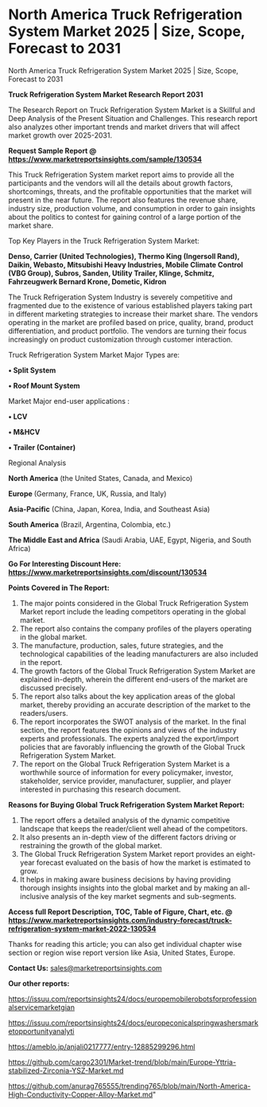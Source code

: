 # North America Truck Refrigeration System Market 2025 | Size, Scope, Forecast to 2031
 North America Truck Refrigeration System Market 2025 | Size, Scope, Forecast to 2031

<strong>Truck Refrigeration System Market Research Report 2031</strong>

The Research Report on Truck Refrigeration System Market is a Skillful and Deep Analysis of the Present Situation and Challenges. This research report also analyzes other important trends and market drivers that will affect market growth over 2025-2031.

<strong>Request Sample Report @ <a href=https://www.marketreportsinsights.com/sample/130534>https://www.marketreportsinsights.com/sample/130534</a></strong>

This Truck Refrigeration System market report aims to provide all the participants and the vendors will all the details about growth factors, shortcomings, threats, and the profitable opportunities that the market will present in the near future. The report also features the revenue share, industry size, production volume, and consumption in order to gain insights about the politics to contest for gaining control of a large portion of the market share.

Top Key Players in the Truck Refrigeration System Market:

<strong>Denso, Carrier (United Technologies), Thermo King (Ingersoll Rand), Daikin, Webasto, Mitsubishi Heavy Industries, Mobile Climate Control (VBG Group), Subros, Sanden, Utility Trailer, Klinge, Schmitz, Fahrzeugwerk Bernard Krone, Dometic, Kidron</strong>

The Truck Refrigeration System Industry is severely competitive and fragmented due to the existence of various established players taking part in different marketing strategies to increase their market share. The vendors operating in the market are profiled based on price, quality, brand, product differentiation, and product portfolio. The vendors are turning their focus increasingly on product customization through customer interaction.

Truck Refrigeration System Market Major Types are:

<strong>• Split System

• Roof Mount System</strong>

Market Major end-user applications :

<strong>• LCV

• M&HCV

• Trailer (Container)</strong>

Regional Analysis

</u><strong><b>North America</b></strong> (the United States, Canada, and Mexico)

<strong><b>Europe </b></strong>(Germany, France, UK, Russia, and Italy)

<strong><b>Asia-Pacific</b></strong> (China, Japan, Korea, India, and Southeast Asia)

<strong><b>South America</b></strong> (Brazil, Argentina, Colombia, etc.)

<strong><b>The Middle East and Africa</b></strong> (Saudi Arabia, UAE, Egypt, Nigeria, and South Africa)

<strong>Go For Interesting Discount Here: <a href=https://www.marketreportsinsights.com/discount/130534>https://www.marketreportsinsights.com/discount/130534</a></strong>

<strong>Points Covered in The Report:</strong>
<ol>
  <li>The major points considered in the Global Truck Refrigeration System Market report include the leading competitors operating in the global market.</li>
  <li>The report also contains the company profiles of the players operating in the global market.</li>
  <li>The manufacture, production, sales, future strategies, and the technological capabilities of the leading manufacturers are also included in the report.</li>
  <li>The growth factors of the Global Truck Refrigeration System Market are explained in-depth, wherein the different end-users of the market are discussed precisely.</li>
  <li>The report also talks about the key application areas of the global market, thereby providing an accurate description of the market to the readers/users.</li>
  <li>The report incorporates the SWOT analysis of the market. In the final section, the report features the opinions and views of the industry experts and professionals. The experts analyzed the export/import policies that are favorably influencing the growth of the Global Truck Refrigeration System Market.</li>
  <li>The report on the Global Truck Refrigeration System Market is a worthwhile source of information for every policymaker, investor, stakeholder, service provider, manufacturer, supplier, and player interested in purchasing this research document.</li>
</ol>
<strong>Reasons for Buying Global Truck Refrigeration System Market Report:</strong>

<ol>
  <li>The report offers a detailed analysis of the dynamic competitive landscape that keeps the reader/client well ahead of the competitors.</li>
  <li>It also presents an in-depth view of the different factors driving or restraining the growth of the global market.</li>
  <li>The Global Truck Refrigeration System Market report provides an eight-year forecast evaluated on the basis of how the market is estimated to grow.</li>
  <li>It helps in making aware business decisions by having providing thorough insights insights into the global market and by making an all-inclusive analysis of the key market segments and sub-segments.</li>
</ol>
<strong>Access full Report Description, TOC, Table of Figure, Chart, etc. @ <a href=https://www.marketreportsinsights.com/industry-forecast/truck-refrigeration-system-market-2022-130534>https://www.marketreportsinsights.com/industry-forecast/truck-refrigeration-system-market-2022-130534</a></strong>


Thanks for reading this article; you can also get individual chapter wise section or region wise report version like Asia, United States, Europe.

<strong>Contact Us:</strong>
sales@marketreportsinsights.com

<strong>Our other reports:</strong>

<a href=https://issuu.com/reportsinsights24/docs/europemobilerobotsforprofessionalservicemarketgian>https://issuu.com/reportsinsights24/docs/europemobilerobotsforprofessionalservicemarketgian</a>

<a href=https://issuu.com/reportsinsights24/docs/europeconicalspringwashersmarketopportunityanalyti>https://issuu.com/reportsinsights24/docs/europeconicalspringwashersmarketopportunityanalyti</a>

<a href=https://ameblo.jp/anjali0217777/entry-12885299296.html>https://ameblo.jp/anjali0217777/entry-12885299296.html</a>

<a href=https://github.com/cargo2301/Market-trend/blob/main/Europe-Yttria-stabilized-Zirconia-YSZ-Market.md>https://github.com/cargo2301/Market-trend/blob/main/Europe-Yttria-stabilized-Zirconia-YSZ-Market.md</a>

<a href=https://github.com/anurag765555/trending765/blob/main/North-America-High-Conductivity-Copper-Alloy-Market.md>https://github.com/anurag765555/trending765/blob/main/North-America-High-Conductivity-Copper-Alloy-Market.md</a>"
